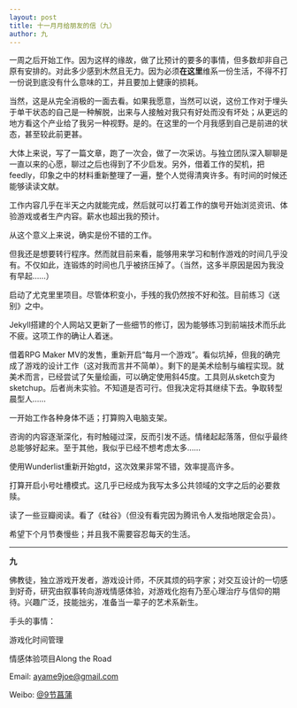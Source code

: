 ```yaml
---
layout: post
title: 十一月月给朋友的信（九）
author: 九
---
```

一周之后开始工作。因为这样的缘故，做了比预计的要多的事情，但多数却非自己原有安排的。对此多少感到木然且无力。因为必须**在这里**维系一份生活，不得不打一份说到底没有什么意味的工，并且要加上健康的损耗。

当然，这是从完全消极的一面去看。如果我愿意，当然可以说，这份工作对于埋头于单干状态的自己是一种解脱，出来与人接触对我只有好处而没有坏处；从更远的地方看这个产业给了我另一种视野。是的。在这里的一个月我感到自己是前进的状态，甚至较此前更甚。

大体上来说，写了一篇文章，跑了一次会，做了一次采访。与独立团队深入聊聊是一直以来的心愿，聊过之后也得到了不少启发。另外，借着工作的契机，把feedly，印象之中的材料重新整理了一遍，整个人觉得清爽许多。有时间的时候还能够读读文献。

工作内容几乎在半天之内就能完成，然后就可以打着工作的旗号开始浏览资讯、体验游戏或者生产内容。薪水也超出我的预计。

从这个意义上来说，确实是份不错的工作。

但我还是想要转行程序。然而就目前来看，能够用来学习和制作游戏的时间几乎没有。不仅如此，连锻炼的时间也几乎被挤压掉了。（当然，这多半原因是因为我没有早起……）

启动了尤克里里项目。尽管体积变小，手残的我仍然按不好和弦。目前练习《送别》之中。

Jekyll搭建的个人网站又更新了一些细节的修订，因为能够练习到前端技术而乐此不疲。这项工作的确让人着迷。

借着RPG Maker MV的发售，重新开启“每月一个游戏”。看似坑掉，但我的确完成了游戏的设计工作（这对我而言并不简单）。剩下的是美术绘制与编程实现。就美术而言，已经尝试了矢量绘画，可以确定使用斜45度。工具则从sketch变为sketchup。后者尚未实验。不知道是否可行。但我决定将其继续下去。争取转型晨型人……

一开始工作各种身体不适；打算购入电脑支架。

咨询的内容逐渐深化，有时触碰过深，反而引发不适。情绪起起落落，但似乎最终总能够好起来。至于其他，我似乎已经不想考虑太多……

使用Wunderlist重新开始gtd，这次效果非常不错，效率提高许多。

打算开启小号吐槽模式。这几乎已经成为我写太多公共领域的文字之后的必要救赎。

读了一些豆瓣阅读。看了《硅谷》（但没有看完因为腾讯令人发指地限定会员）。

希望下个月节奏慢些；并且我不需要容忍每天的生活。

---

**九**

佛教徒，独立游戏开发者，游戏设计师，不厌其烦的码字家；对交互设计的一切感到好奇，研究由叙事转向游戏情感体验，对游戏化抱有乃至心理治疗与信仰的期待。兴趣广泛，技能拙劣，准备当一辈子的艺术系新生。

手头的事情：

游戏化时间管理

情感体验项目Along the Road

Email: [ayame9joe@gmail.com](ayame9joe@gmail.com "ayame9joe@gmail.com")

Weibo: [@9节菖蒲](http://weibo.com/ayame9joe/ "@9节菖蒲")